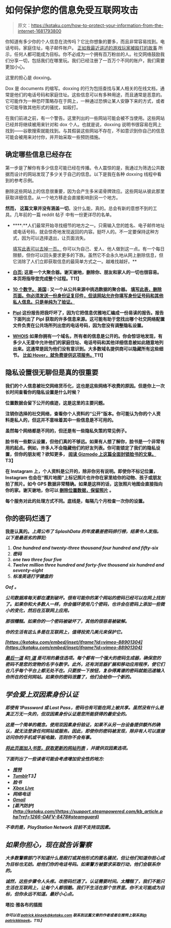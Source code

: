 # 如何保护您的信息免受互联网攻击

> 原文：<https://kotaku.com/how-to-protect-your-information-from-the-internet-1681793800>

你知道有多少你的个人信息在流传吗？它比你想象的要多，而且非常容易找到。电话号码，家庭住址，电子邮件账户。 [正如我最近讲述的游戏玩家被殴打的故事](http://kotaku.com/call-of-duty-couple-recounts-scary-night-swat-team-raid-1679219596) 所示，任何人都可能成为目标。你不必成为一个拥有百万粉丝的人。社交网络鼓励我们分享一切，包括我们在哪里玩。我们已经注册了一百万个不同的账户，我们需要更加小心。



这里的担心是 doxxing。

Dox 是 documents 的缩写。doxxing 的行为包括查找与某人相关的在线文档，通常是他们的电话号码和家庭住址。这些信息可以有多种用途，而且通常是恶意的。它可能作为一种恐吓策略存在于网上，一种通过恐惧让某人安静下来的方式，或者它可能导致其他形式的骚扰，如殴打。

在我们前进之前，有一个警告。这里列出的一些网站可能会被不当使用。这些网站已经并将继续被用来针对和 dox 个人。也就是说，doxxing 说明书很容易在网上找到——谷歌搜索就能找到。与其假装这些网站不存在，不如意识到你自己的信息可能会被用来对付你，并开始采取一些预防措施。

## 确定哪些信息已经存在

第一步是了解你有多少信息可能已经在传播。令人震惊的是，我通过为筛选公共数据而设计的网站发现了多少关于自己的信息。以下是我在各种 doxxing 线程中看到的参考示例。

删除这些网站上的信息很重要，因为会产生多米诺骨牌效应。这些网站从彼此那里获取详细信息。从一个地方移走会直接影响到另一个地方。

**然而，** **这篇文章并没有涵盖一切**。没什么能，真的。总会有新的意想不到的工具。几年前的一篇 reddit 帖子 中有一份更详尽的名单。

*   [](http://www.spokeo.com)****:**人们最常开始寻找细节的地方之一。只需输入您的姓名、电子邮件地址或电话号码，就会惊奇地发现返回的内容。挺吓人的。不一定要保持这种方式，因为可以选择退出，让页面消失。

    [填写此表可以去掉一页。](http://www.spokeo.com/opt_out/new) 你可以为自己、爱人、他人做到这一点。有一个每日限额，但你可以回头要求更多的下跌。虽然它不会永久地从网上删除信息，但它消除了人们立即获取信息的最简单方式之一。越难找越好。**

*   **[**白页:**](http://www.whitepages.com/) 这是一个大聚合器。谢天谢地，删除你、朋友和家人的一切也很容易。本页将指导您完成整个过程。T11】**
*   **[**10 个数字。**](http://www.10digits.us) [**美国**](http://www.10digits.us) **:** 又一个从公共来源中挑选数据的聚合器。 [填写此表，删除页面。你必须发送一份身份证复印件，但该网站允许你填写身份证号码和其他私人信息。只是单纯为了验证。](http://10digits.us/remove)**
*   **[**Pipl**](https://pipl.com)**:**这份报告把我吓坏了，因为它把信息优雅地汇编成一份易读的报告。报告下面列出了 Pipl 获取的许多信息来源。这可能有助于您找出哪个社交网络配置文件负责在公共场所列出您的电话号码，因为您没有调整隐私设置。**
*   **[**WHOIS**](http://www.whois.com)**:**如果你拥有一个域名，所有者的信息是公开的。你会惊讶地发现，有多少人无意中允许他们的家庭住址、电话号码和其他详细信息被如此随意地列出来。这通常是因为他们没有意识到。大多数域名提供商可以隐藏所有这些细节。 [比如 Hover，就免费提供这项服务。](http://www.hover.com/blog/why-whois-privacy-is-kind-of-a-big-deal/)T11】**

## **隐私设置很无聊但是真的很重要**

**我们的个人信息被社交网络货币化，这也是这些网络不收费的原因。但是你上一次长时间查看你的隐私设置是什么时候？**

**位置数据会留下公开的痕迹，这是这里的主要问题。**

**注销你选择的社交网络，查看你个人资料的“公开”版本。你可能认为你的个人资料是私人的，但这并不意味着其中一些信息是不可用的。**

**虽然每个网络都是不同的，但还是有一些隐私失策的常见例子。**

**脸书有一些默认设置，但他们真的不够远。如果有人想了解你，脸书是一个非常有用的起点。例如，许多人不会隐藏他们的好友列表。你可能锁定了我们的隐私设置，但你的朋友呢？欲知更多， [阅读 Gizmodo 上这篇全面封锁脸书的文章。](http://gizmodo.com/the-complete-guide-to-locking-down-facebook-privacy-for-1630674932#_ga=1.118611788.43535235.1420508447)T3】**

**在 Instagram 上，个人资料是公开的，除非你另有说明。即使你不标记位置，Instagram 也会在“照片地图”上标记照片也许你在家里给你的动物、孩子或朋友拍了照片。如今 GPS 数据非常精确。如果是这样的话，这张照片地图会直接指向你的家。谢天谢地，你可以 [删除位置数据，保留照片](https://help.instagram.com/527924963903680) 。**

**每个服务对此的处理方式不同。底线是，每隔几个月检查一次你的设置。**

## **你的密码烂透了**

**我是认真的。[](http://www.cnet.com/news/worst-passwords-of-2014-are-just-as-awful-as-you-can-imagine/)*上周公布了 SplashData 的年度最差密码排行榜，结果令人发指。以下是最恶劣的罪犯:***

1.  ***One hundred and twenty-three thousand four hundred and fifty-six***
2.  ***密码***
3.  ***one two three four five***
4.  ***Twelve million three hundred and forty-five thousand six hundred and seventy-eight***
5.  ***标准英语打字键盘的***

***Oof *。****

***公司数据库每天都在遭到破坏。很有可能你的某个网站的密码已经可以在网上找到了。如果你和大多数人一样，你会循环使用几个密码，也许会在密码上添加一些微小的变化，然后在互联网上应用。***

***那很糟糕。如果你的一个密码被破坏了，其他的很容易被破解。***

***你的生活有这么多是在互联网上，值得投资几美元来保护它。***

 ***[https://kotaku.com/embed/inset/iframe?id=vimeo-88901304](https://kotaku.com/embed/inset/iframe?id=vimeo-88901304)*** 

***[最后一道](https://lastpass.com/) 和[1 道](https://agilebits.com/onepassword) 是可用的最佳选项。每个都有一个强大的密码生成器，确保您的密码不是您的宠物的名字与数字。此外，还有浏览器扩展和移动应用程序，使它们在几乎每个平台上都无处不在。只要按一下按钮，复杂得离谱的密码就能迅速输入你所在的任何网站。如果你的密码泄露了，他们会给你一个新的。***

## ***学会爱上双因素身份认证***

***即使有 1Password 或 Last Pass，密码也有可能在网上被共享。虽然没有什么是真正万无一失的，但双因素身份认证是您所能获得的最安全的。***

***这是一个简单的概念。使用双因素身份验证，如果不从另一台设备提供额外的确认，就无法登录任何网站或服务。因此，即使你的密码被发现，除非有人可以直接访问你的手机或平板电脑，否则你不会有事。***

***[将此页面加入书签，获取更新的网站列表](https://twofactorauth.org/) ，并提供双因素选项。***

***下面列出了一些读者可能会考虑增加安全性的地方:***

*   ***[推特](https://blog.twitter.com/2013/getting-started-with-login-verification)***
*   ***[Tumblr](https://www.tumblr.com/docs/en/account_security#tfaheader)T3】***
*   ***脸书***
*   ***[Xbox Live](http://majornelson.com/2013/04/19/using-microsoft-two-factor-authentication-with-your-xbox-live-account)***
*   ***网络电话***
*   ***[Gmail](https://www.google.com/landing/2step/)***
*   ***[蒸汽防护](http://kotaku.com/(https://support.steampowered.com/kb_article.php?ref=1266-OAFV-8478#steamguard)***

***不幸的是，PlayStation Network 目前不支持双因素。***

## ***如果你担心，现在就告诉警察***

***大多数警察部门不知道什么是殴打或其他形式的匿名骚扰，但让他们知道你担心成为目标也无妨。给他们你的电话号码。如果警方被要求采取行动，他们会联系你的。***

***诚然，这些步骤令人头疼。改密码烂透了。认证需要时间。太糟糕了，我们不能只生活在互联网上，让每个人都很酷。我们不生活在那个世界里。你不太可能成为目标，但你永远不知道。最好小心点。***

****塔拉·雅各布的插图****

****<small>你可以在 patrick.klepek@kotaku.com 联系到这篇文章的作者或者在推特上联系到</small>*[*<small>@ patrickklepek</small>*](http://www.twitter.com/patrickklepek)<small>*。*T15】</small>***